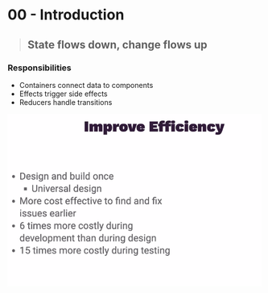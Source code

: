# 00 - Introduction

> ## State flows down, change flows up

### Responsibilities

* Containers connect data to components
* Effects trigger side effects
* Reducers handle transitions

![](../.gitbook/assets/image%20%2836%29.png)

